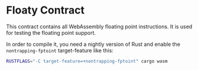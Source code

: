 # Floaty Contract

This contract contains all WebAssembly floating point instructions. It is used
for testing the floating point support.

In order to compile it, you need a nightly version of Rust and enable the
`nontrapping-fptoint` target-feature like this:

```sh
RUSTFLAGS="-C target-feature=+nontrapping-fptoint" cargo wasm
```

